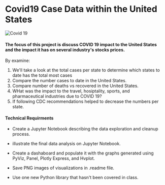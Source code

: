 # Covid19 Case Data within the United States
![Covid 19](https://th.bing.com/th/id/OIP.MONYSbRhDvllqMgl5f-GLwHaEK?w=306&h=180&c=7&o=5&pid=1.7)

#### The focus of this project is discuss COVID 19 impact to the United States and the impact it has on several industry's stocks prices.
By examine:
 1. We'll take a look at the total cases per state to determine which states to date has the total most cases
 2. Compare the number cases to date in the United States.
 3. Compare number of deaths vs recovered in the United States.
 4. WHat was the impact to the travel, hosiptality, sports, and pharmaceutical industries due to COVID 19?
 5. If following CDC recommendations helped to decrease the numbers per state.
 
#### Technical Requirments
 * Create a Jupyter Notebook describing the data exploration and cleanup process. 

 * illustrate the final data analysis on Jupyter Notebook. 

 * Create a dashaboard and populate it with the graphs generated using PyViz, Panel, Plotly Express, and Hvplot.
   
 * Save PNG images of visualizations in .readme file.

 * Use one new Python library that hasn't been covered in class. 
